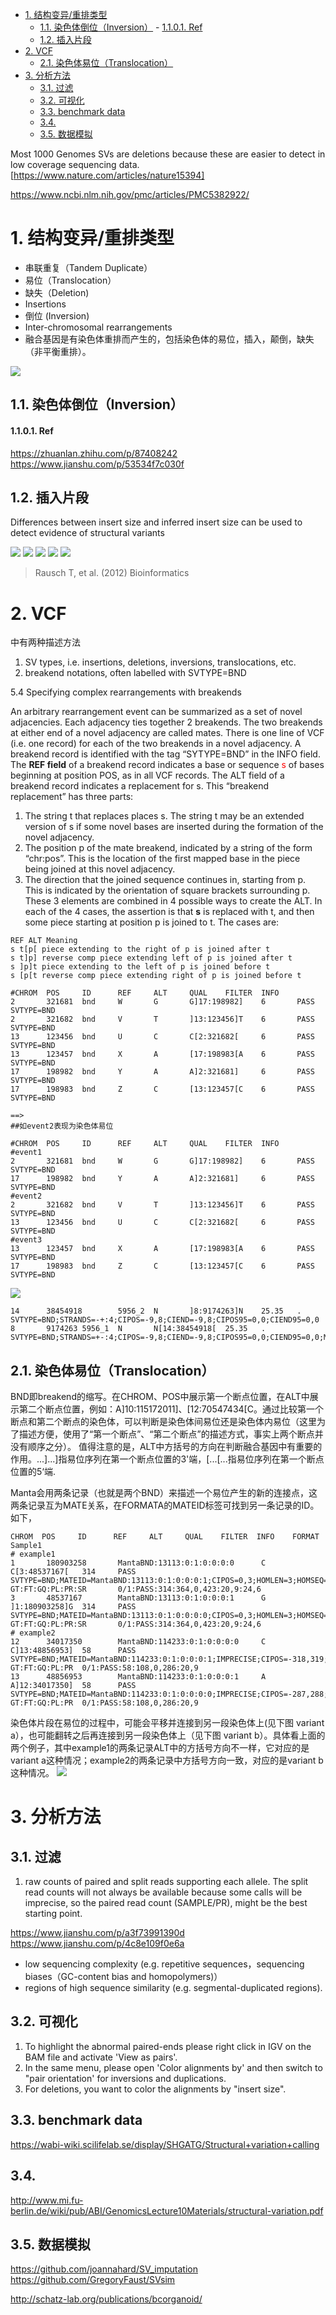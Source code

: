 <!-- TOC -->

- [1. 结构变异/重排类型](#1-结构变异重排类型)
    - [1.1. 染色体倒位（Inversion）](#11-染色体倒位inversion)
            - [1.1.0.1. Ref](#1101-ref)
    - [1.2. 插入片段](#12-插入片段)
- [2. VCF](#2-vcf)
    - [2.1. 染色体易位（Translocation）](#21-染色体易位translocation)
- [3. 分析方法](#3-分析方法)
    - [3.1. 过滤](#31-过滤)
    - [3.2. 可视化](#32-可视化)
    - [3.3. benchmark data](#33-benchmark-data)
    - [3.4.](#34)
    - [3.5. 数据模拟](#35-数据模拟)

<!-- /TOC -->

Most 1000 Genomes SVs are deletions because these are easier to detect in low coverage sequencing data.[https://www.nature.com/articles/nature15394]

https://www.ncbi.nlm.nih.gov/pmc/articles/PMC5382922/


# 1. 结构变异/重排类型
+ 串联重复（Tandem Duplicate）
+ 易位（Translocation）
+ 缺失（Deletion)
+ Insertions
+ 倒位 (Inversion)
+ Inter-chromosomal rearrangements
+ 融合基因是有染色体重排而产生的，包括染色体的易位，插入，颠倒，缺失（非平衡重排）。

![](pics/20200527_sv3.png)

## 1.1. 染色体倒位（Inversion）

#### 1.1.0.1. Ref
https://zhuanlan.zhihu.com/p/87408242
https://www.jianshu.com/p/53534f7c030f

## 1.2. 插入片段
Differences between insert size	and inferred insert size can be	used to	detect evidence of structural variants



![](pics/20200527_sv1.png)
![](pics/20200525_3.png)
![](pics/20200525_sv1.png)
![](pics/20200525_sv2.png)
![](pics/20200525_sv3.png)
> Rausch T, et al. (2012) Bioinformatics


# 2. VCF
[](https://samtools.github.io/hts-specs/VCFv4.3.pdf) 中有两种描述方法
1. SV types, i.e. insertions, deletions, inversions, translocations, etc. 
2. breakend notations, often labelled with SVTYPE=BND

5.4 Specifying complex rearrangements with breakends

An arbitrary rearrangement event can be summarized as a set of novel adjacencies. Each adjacency ties together 2 breakends. The two breakends at either end of a novel adjacency are called mates.
There is one line of VCF (i.e. one record) for each of the two breakends in a novel adjacency. A breakend record is identified with the tag “SYTYPE=BND” in the INFO field. The **REF field** of a breakend record indicates a base or sequence <font color="red">s</font> of bases beginning at position POS, as in all VCF records. The ALT field of a breakend record indicates a replacement for s. This “breakend replacement” has three parts:

1. The string t that replaces places s. The string t may be an extended version of s if some novel bases are inserted
during the formation of the novel adjacency.
2. The position p of the mate breakend, indicated by a string of the form “chr:pos”. This is the location of the
first mapped base in the piece being joined at this novel adjacency.
3. The direction that the joined sequence continues in, starting from p. This is indicated by the orientation of
square brackets surrounding p.
These 3 elements are combined in 4 possible ways to create the ALT. In each of the 4 cases, the assertion is that **s** is replaced with t, and then some piece starting at position p is joined to t. The cases are:

```
REF ALT Meaning
s t[p[ piece extending to the right of p is joined after t
s t]p] reverse comp piece extending left of p is joined after t
s ]p]t piece extending to the left of p is joined before t
s [p[t reverse comp piece extending right of p is joined before t
```
```
#CHROM  POS     ID      REF     ALT     QUAL    FILTER  INFO
2       321681  bnd     W       G       G]17:198982]    6       PASS    SVTYPE=BND
2       321682  bnd     V       T       ]13:123456]T    6       PASS    SVTYPE=BND
13      123456  bnd     U       C       C[2:321682[     6       PASS    SVTYPE=BND
13      123457  bnd     X       A       [17:198983[A    6       PASS    SVTYPE=BND
17      198982  bnd     Y       A       A]2:321681]     6       PASS    SVTYPE=BND
17      198983  bnd     Z       C       [13:123457[C    6       PASS    SVTYPE=BND

==> 
##如event2表现为染色体易位

#CHROM  POS     ID      REF     ALT     QUAL    FILTER  INFO
#event1
2       321681  bnd     W       G       G]17:198982]    6       PASS    SVTYPE=BND
17      198982  bnd     Y       A       A]2:321681]     6       PASS    SVTYPE=BND
#event2
2       321682  bnd     V       T       ]13:123456]T    6       PASS    SVTYPE=BND
13      123456  bnd     U       C       C[2:321682[     6       PASS    SVTYPE=BND
#event3
13      123457  bnd     X       A       [17:198983[A    6       PASS    SVTYPE=BND
17      198983  bnd     Z       C       [13:123457[C    6       PASS    SVTYPE=BND
```
![](pics/20200529.png)

```
14      38454918        5956_2  N       ]8:9174263]N    25.35   .       SVTYPE=BND;STRANDS=-+:4;CIPOS=-9,8;CIEND=-9,8;CIPOS95=0,0;CIEND95=0,0
8       9174263 5956_1  N       N[14:38454918[  25.35   .       SVTYPE=BND;STRANDS=+-:4;CIPOS=-9,8;CIEND=-9,8;CIPOS95=0,0;CIEND95=0,0;MATEID=....
```

## 2.1. 染色体易位（Translocation）

BND即breakend的缩写。在CHROM、POS中展示第一个断点位置，在ALT中展示第二个断点位置，例如：A]10:115172011]、[12:70547434[C。通过比较第一个断点和第二个断点的染色体，可以判断是染色体间易位还是染色体内易位（这里为了描述方便，使用了“第一个断点”、“第二个断点”的描述方式，事实上两个断点并没有顺序之分）。
值得注意的是，ALT中方括号的方向在判断融合基因中有重要的作用。...]...]指易位序列在第一个断点位置的3'端，[...[...指易位序列在第一个断点位置的5‘端.

Manta会用两条记录（也就是两个BND）来描述一个易位产生的新的连接点，这两条记录互为MATE关系，在FORMATA的MATEID标签可找到另一条记录的ID。如下，
```
CHROM  POS     ID      REF     ALT     QUAL    FILTER  INFO    FORMAT  Sample1
# example1
1       180903258       MantaBND:13113:0:1:0:0:0:0      C       C[3:48537167[   314     PASS    SVTYPE=BND;MATEID=MantaBND:13113:0:1:0:0:0:1;CIPOS=0,3;HOMLEN=3;HOMSEQ=GCA;BND_DEPTH=30;MATE_BND_DEPTH=31  GT:FT:GQ:PL:PR:SR       0/1:PASS:314:364,0,423:20,9:24,6
3       48537167        MantaBND:13113:0:1:0:0:0:1      G       ]1:180903258]G  314     PASS    SVTYPE=BND;MATEID=MantaBND:13113:0:1:0:0:0:0;CIPOS=0,3;HOMLEN=3;HOMSEQ=CAC;BND_DEPTH=31;MATE_BND_DEPTH=30  GT:FT:GQ:PL:PR:SR       0/1:PASS:314:364,0,423:20,9:24,6
# example2
12      34017350        MantaBND:114233:0:1:0:0:0:0     C       C]13:48856953]  58      PASS    SVTYPE=BND;MATEID=MantaBND:114233:0:1:0:0:0:1;IMPRECISE;CIPOS=-318,319;BND_DEPTH=35;MATE_BND_DEPTH=34      GT:FT:GQ:PL:PR  0/1:PASS:58:108,0,286:20,9
13      48856953        MantaBND:114233:0:1:0:0:0:1     A       A]12:34017350]  58      PASS    SVTYPE=BND;MATEID=MantaBND:114233:0:1:0:0:0:0;IMPRECISE;CIPOS=-287,288;BND_DEPTH=34;MATE_BND_DEPTH=35      GT:FT:GQ:PL:PR  0/1:PASS:58:108,0,286:20,9
```

染色体片段在易位的过程中，可能会平移并连接到另一段染色体上(见下图 variant a），也可能翻转之后再连接到另一段染色体上（见下图 variant b）。具体看上面的两个例子，其中example1的两条记录ALT中的方括号方向不一样，它对应的是variant a这种情况；example2的两条记录中方括号方向一致，对应的是variant b这种情况。
![](./pics/20220331.jpg)

# 3. 分析方法

## 3.1. 过滤
1. raw counts of paired and split reads supporting each allele.  The split read counts will not always be available because some calls will be imprecise, so the paired read count (SAMPLE/PR), might be the best starting point.



https://www.jianshu.com/p/a3f73991390d
https://www.jianshu.com/p/4c8e109f0e6a

 + low sequencing complexity (e.g. repetitive sequences，sequencing biases（GC-content bias and homopolymers)）
 + regions of high sequence similarity (e.g. segmental-duplicated regions). 

## 3.2. 可视化
1. To highlight the abnormal paired-ends please right click in IGV on the BAM file and activate 'View as pairs'.
2. In the same menu, please open 'Color alignments by' and then switch to "pair orientation' for inversions and duplications.
3. For deletions, you want to color the alignments by "insert size".


## 3.3. benchmark data
https://wabi-wiki.scilifelab.se/display/SHGATG/Structural+variation+calling

## 3.4.  
http://www.mi.fu-berlin.de/wiki/pub/ABI/GenomicsLecture10Materials/structural-variation.pdf

## 3.5. 数据模拟
https://github.com/joannahard/SV_imputation
https://github.com/GregoryFaust/SVsim

http://schatz-lab.org/publications/bcorganoid/